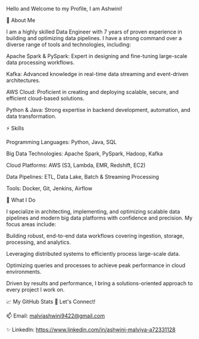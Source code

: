 
Hello and Welcome to my Profile, I am Ashwini!

🌟 About Me

I am a highly skilled Data Engineer with 7 years of proven experience in building and optimizing data pipelines. I have a strong command over a diverse range of tools and technologies, including:

Apache Spark & PySpark: Expert in designing and fine-tuning large-scale data processing workflows.

Kafka: Advanced knowledge in real-time data streaming and event-driven architectures.

AWS Cloud: Proficient in creating and deploying scalable, secure, and efficient cloud-based solutions.

Python & Java: Strong expertise in backend development, automation, and data transformation.

⚡ Skills

Programming Languages: Python, Java, SQL

Big Data Technologies: Apache Spark, PySpark, Hadoop, Kafka

Cloud Platforms: AWS (S3, Lambda, EMR, Redshift, EC2)

Data Pipelines: ETL, Data Lake, Batch & Streaming Processing

Tools: Docker, Git, Jenkins, Airflow

🔨 What I Do

I specialize in architecting, implementing, and optimizing scalable data pipelines and modern big data platforms with confidence and precision. My focus areas include:

Building robust, end-to-end data workflows covering ingestion, storage, processing, and analytics.

Leveraging distributed systems to efficiently process large-scale data.

Optimizing queries and processes to achieve peak performance in cloud environments.

Driven by results and performance, I bring a solutions-oriented approach to every project I work on.

📈 My GitHub Stats
🤝 Let's Connect!

📫 Email: malviashwini9422@gmail.com

✨ LinkedIn: https://www.linkedin.com/in/ashwini-malviya-a72331128
